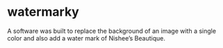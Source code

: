# watermarky
A software was built to replace the background of an image with a single color and also add a water mark of Nishee’s Beautique.
